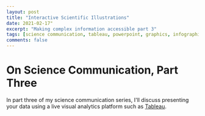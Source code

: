 ```yaml
---
layout: post
title: "Interactive Scientific Illustrations"
date: 2021-02-17"
excerpt: "Making complex information accessible part 3"
tags: [science communication, tableau, powerpoint, graphics, infographics]
comments: false
---
```

On Science Communication, Part Three
=======================
In part three of my science communication series, I'll discuss presenting your data using a live visual analytics platform such as [Tableau](https://www.tableau.com/products/desktop).


